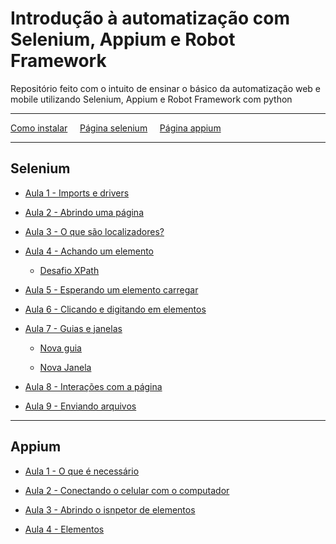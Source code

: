 # Introdução à automatização com Selenium, Appium e Robot Framework

Repositório feito com o intuito de ensinar o básico da automatização web e mobile utilizando Selenium, Appium e Robot Framework com python

---

[Como instalar](https://docs.google.com/presentation/d/1B49Ph-Zcivt7ajPWDNcj5UkxH8XzPRBhez2nBIoEkDc/edit?usp=sharing) &nbsp;&nbsp;&nbsp; [Página selenium](https://github.com/FlamingoLindo/Basico-Selenium-Appium-RobotFramework/tree/main/Selenium) &nbsp;&nbsp;&nbsp; [Página appium](https://github.com/FlamingoLindo/Introducao-Selenium-Appium-RobotFramework/tree/main/Appium)


---

## Selenium

* [Aula 1 - Imports e drivers](https://github.com/FlamingoLindo/Introducao-Selenium-Appium-RobotFramework/blob/main/Selenium/Aula%201%20-%20Imports%20e%20drivers/imports_e_driver.py)

* [Aula 2 - Abrindo uma página](https://github.com/FlamingoLindo/Introducao-Selenium-Appium-RobotFramework/blob/main/Selenium/Aula%202%20-%20Abrindo%20uma%20p%C3%A1gina/abrindo_uma_pagina.py)

* [Aula 3 - O que são localizadores?](https://github.com/FlamingoLindo/Introducao-Selenium-Appium-RobotFramework/blob/main/Selenium/Aula%203%20-%20O%20que%20s%C3%A3o%20localizadores/Localizadores.md)

* [Aula 4 - Achando um elemento](https://github.com/FlamingoLindo/Introducao-Selenium-Appium-RobotFramework/blob/main/Selenium/Aula%204%20-%20Achando%20um%20elemento/achando_nosso_primeiro_elemento.py)

    * [Desafio XPath](https://github.com/FlamingoLindo/Introducao-Selenium-Appium-RobotFramework/blob/main/Selenium/Aula%204%20-%20Achando%20um%20elemento/desafio_xpath.py)

* [Aula 5 - Esperando um elemento carregar](https://github.com/FlamingoLindo/Introducao-Selenium-Appium-RobotFramework/blob/main/Selenium/Aula%205%20-%20Esperando%20um%20elemento%20carregar/esprando_o_elemento_carregar.py)

* [Aula 6 - Clicando e digitando em elementos](https://github.com/FlamingoLindo/Introducao-Selenium-Appium-RobotFramework/blob/main/Selenium/Aula%206%20-%20Digitando%20e%20clicando%20em%20um%20elemento/digitando_e_clicando.py)

* [Aula 7 - Guias e janelas](https://github.com/FlamingoLindo/Introducao-Selenium-Appium-RobotFramework/tree/main/Selenium/Aula%207%20-%20Guias%20e%20Janelas)

    * [Nova guia](https://github.com/FlamingoLindo/Introducao-Selenium-Appium-RobotFramework/blob/main/Selenium/Aula%207%20-%20Guias%20e%20Janelas/nova_guia.py)

    * [Nova Janela](https://github.com/FlamingoLindo/Introducao-Selenium-Appium-RobotFramework/blob/main/Selenium/Aula%207%20-%20Guias%20e%20Janelas/nova_janela.py)

* [Aula 8 - Interações com a página](https://github.com/FlamingoLindo/Introducao-Selenium-Appium-RobotFramework/blob/main/Selenium/Aula%208%20-%20Intera%C3%A7%C3%B5es%20com%20a%20p%C3%A1gina/interacoes_pagina.py)

* [Aula 9 - Enviando arquivos](https://github.com/FlamingoLindo/Introducao-Selenium-Appium-RobotFramework/blob/main/Selenium/Aula%209%20-%20Enviando%20arquivos/enviando_arquivo.py)
---

## Appium

* [Aula 1 - O que é necessário](https://github.com/FlamingoLindo/Introducao-Selenium-Appium-RobotFramework/blob/main/Appium/Aula%201%20-%20O%20que%20%C3%A9%20necess%C3%A1rio/necessario.md)

* [Aula 2 - Conectando o celular com o computador](https://github.com/FlamingoLindo/Introducao-Selenium-Appium-RobotFramework/blob/main/Appium/Aula%202%20-%20Conectando%20o%20celular%20com%20o%20computador/conectando.md)

* [Aula 3 - Abrindo o isnpetor de elementos](https://github.com/FlamingoLindo/Introducao-Selenium-Appium-RobotFramework/blob/main/Appium/Aula%203%20-%20Abrindo%20o%20isnpetor%20de%20elementos/inspetor.md)

* [Aula 4 - Elementos](https://github.com/FlamingoLindo/Introducao-Selenium-Appium-RobotFramework/blob/main/Appium/Aula%204%20-%20Elementos/elementos.md)